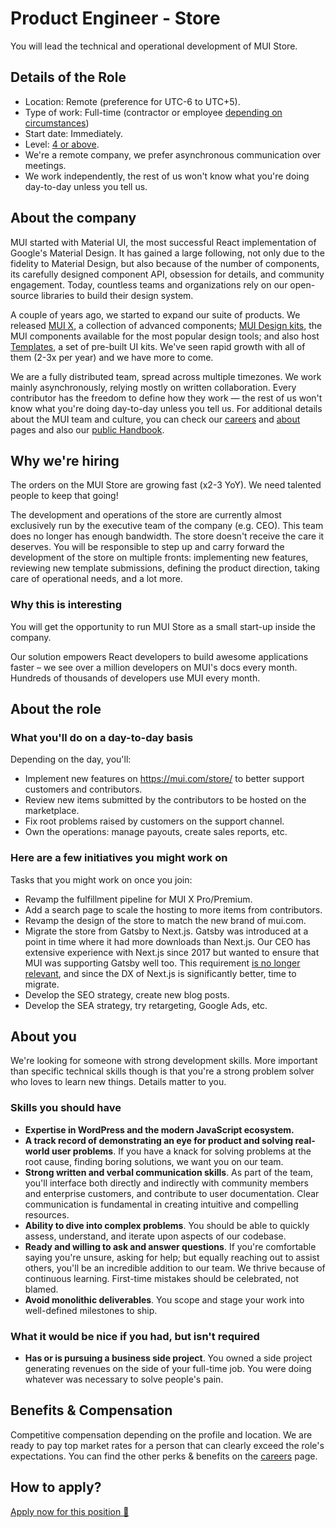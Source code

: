# Product Engineer - Store

<p class="description">You will lead the technical and operational development of MUI Store.</p>

## Details of the Role

- Location: Remote (preference for UTC-6 to UTC+5).
- Type of work: Full-time (contractor or employee [depending on circumstances](https://mui-org.notion.site/Hiring-FAQ-64763b756ae44c37b47b081f98915501))
- Start date: Immediately.
- Level: [4 or above](https://docs.google.com/spreadsheets/d/1dDdPD-flNXlgZ0E3ZxVvCDx27RFuhVWJrcfcjNu_I8k/edit#gid=0).
- We're a remote company, we prefer asynchronous communication over meetings.
- We work independently, the rest of us won't know what you're doing day-to-day unless you tell us.

## About the company

MUI started with Material UI, the most successful React implementation of Google's Material Design.
It has gained a large following, not only due to the fidelity to Material Design, but also because of the number of components, its carefully designed component API, obsession for details, and community engagement.
Today, countless teams and organizations rely on our open-source libraries to build their design system.

A couple of years ago, we started to expand our suite of products.
We released [MUI X](/x/), a collection of advanced components; [MUI Design kits](/design-kits/), the MUI components available for the most popular design tools; and also host [Templates](/templates/), a set of pre-built UI kits.
We've seen rapid growth with all of them (2-3x per year) and we have more to come.

We are a fully distributed team, spread across multiple timezones.
We work mainly asynchronously, relying mostly on written collaboration.
Every contributor has the freedom to define how they work — the rest of us won't know what you're doing day-to-day unless you tell us.
For additional details about the MUI team and culture, you can check our [careers](/careers/) and [about](/about/) pages and also our [public Handbook](https://mui-org.notion.site/Handbook-f086d47e10794d5e839aef9dc67f324b).

## Why we're hiring

The orders on the MUI Store are growing fast (x2-3 YoY).
We need talented people to keep that going!

The development and operations of the store are currently almost exclusively run by the executive team of the company (e.g. CEO). This team does no longer has enough bandwidth. The store doesn't receive the care it deserves. You will be responsible to step up and carry forward the development of the store on multiple fronts: implementing new features, reviewing new template submissions, defining the product direction, taking care of operational needs, and a lot more.

### Why this is interesting

You will get the opportunity to run MUI Store as a small start-up inside the company.

Our solution empowers React developers to build awesome applications faster – we see over a million developers on MUI's docs every month.
Hundreds of thousands of developers use MUI every month.

## About the role

### What you'll do on a day-to-day basis

Depending on the day, you'll:

- Implement new features on https://mui.com/store/ to better support customers and contributors.
- Review new items submitted by the contributors to be hosted on the marketplace.
- Fix root problems raised by customers on the support channel.
- Own the operations: manage payouts, create sales reports, etc.

### Here are a few initiatives you might work on

Tasks that you might work on once you join:

- Revamp the fulfillment pipeline for MUI X Pro/Premium.
- Add a search page to scale the hosting to more items from contributors.
- Revamp the design of the store to match the new brand of mui.com.
- Migrate the store from Gatsby to Next.js. Gatsby was introduced at a point in time where it had more downloads than Next.js. Our CEO has extensive experience with Next.js since 2017 but wanted to ensure that MUI was supporting Gatsby well too.
  This requirement [is no longer relevant](https://npm-stat.com/charts.html?package=next&package=gatsby&from=2019-12-18&to=2021-12-18), and since the DX of Next.js is significantly better, time to migrate.
- Develop the SEO strategy, create new blog posts.
- Develop the SEA strategy, try retargeting, Google Ads, etc.

## About you

We're looking for someone with strong development skills.
More important than specific technical skills though is that you're a strong problem solver who loves to learn new things. Details matter to you.

### Skills you should have

- **Expertise in WordPress and the modern JavaScript ecosystem.**
- **A track record of demonstrating an eye for product and solving real-world user problems**. If you have a knack for solving problems at the root cause, finding boring solutions, we want you on our team.
- **Strong written and verbal communication skills**.
  As part of the team, you'll interface both directly and indirectly with community members and enterprise customers, and contribute to user documentation. Clear communication is fundamental in creating intuitive and compelling resources.
- **Ability to dive into complex problems**.
  You should be able to quickly assess, understand, and iterate upon aspects of our codebase.
- **Ready and willing to ask and answer questions**.
  If you're comfortable saying you're unsure, asking for help; but equally reaching out to assist others, you'll be an incredible addition to our team. We thrive because of continuous learning. First-time mistakes should be celebrated, not blamed.
- **Avoid monolithic deliverables**.
  You scope and stage your work into well-defined milestones to ship.

### What it would be nice if you had, but isn't required

- **Has or is pursuing a business side project**. You owned a side project generating revenues on the side of your full-time job. You were doing whatever was necessary to solve people's pain.

## Benefits & Compensation

Competitive compensation depending on the profile and location.
We are ready to pay top market rates for a person that can clearly exceed the role's expectations.
You can find the other perks & benefits on the [careers](/careers/#perks-amp-benefits) page.

## How to apply?

[Apply now for this position 📮](https://airtable.com/shrdqo1Z6srZXGcvh?prefill_Applying+for=Product%20Engineer%20-%20Store&prefill_source=mui.com)
